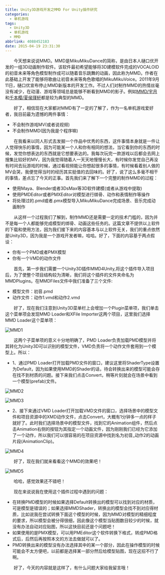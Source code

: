 ```yaml
---
title: Unity3D游戏开发之MMD For Unity插件研究
categories:
  - 单机游戏
tags:
  - Unity3D
  - 单机游戏
  - MMD
abbrlink: 4088452183
date: 2015-04-19 23:31:30
---
```

&emsp;&emsp;今天想来说说MMD。MMD是MikuMikuDance的简称，是由日本人樋口优开发的一组3D动画制作软件。该软件最初希望能够将3D建模软件完成的VOCALOID的初音未来等角色模型制作成可以随着音乐跳舞的动画，因此称为MMD。作者在此基础上开发了能够将歌曲让初音未来等角色歌唱的MikuMikuVoice。2011年9月11日，樋口优宣布停止MMD新版本的开发工作。不过人们对制作MMD的热情丝毫没有减少，在动漫、游戏等领域总是能够不断看到MMD的影子。例如[MMD/宇月](http://www.tudou.com/programs/view/qZtdjlAg34Q/?bid=03&pid=2&resourceId=51473713_03_05_02)和[千本樱/夏侯瑾轩](http://www.tudou.com/programs/view/WxxZZOR3EEc/?resourceId=0_06_02_99)都是较为典型的MMD。

<!--more-->

&emsp;&emsp;好了，相信现在大家都对MMD有了一定的了解了，作为一名单机游戏爱好者，我目前最为遗憾的两件事情：
* 不会制作游戏MV(或者说视频)
* 不会制作MMD(因为我是个程序嘛)

&emsp;&emsp;在我看来以同人形式去发掘一个作品中优秀的东西，这件事情本身就是一件让人觉得快乐的事情，因为可能某一个人和你有相同的想法，当它看到你的东西的时候，发觉你想表达的东西就是它想要表达的。我每次玩完一款游戏以后都会去网上搜集比较好的MV，因为我觉得随着人一天天地慢慢长大，有时候你发觉自己再没有时间去玩游戏的时候，通过看视频能让你想起很多的事情，有时候看着别人做的MV会哭，我便觉得当时的经历其实挺值的去回味的。好了，说了这么多毫不相干的事情，差点忘了今天的正事。首先我们来了解下一个完整的制作MMD的过程：
* 使用Maya、Blender或者3DsMax等3D软件建模(或者从游戏中提取)
* 使用PMDEditor或者PMXEditor对模型进行绑骨、动作和表情制作等操作
* 将处理过的.pmd或者.pmx模型导入MikuMikuDance完成场景、音乐完成动画制作

&emsp;&emsp;从这样一个过程我们了解到，制作MMD还是需要一定的技术门槛的，因为并不是每一个人都能够完成模型的绑骨、动画这些任务的。这篇文章不提供以上软件的下载和使用方法，因为我们接下来的内容基本与以上软件无关，我们的重点依然是Unity3D，因为我是一个游戏开发者嘛，哈哈。好了，下面的内容基于两点假设：
* 你有一个PMD或者PMX模型
* 你有一个VMD的动作文件

&emsp;&emsp;首先，第一步我们需要一个Unity3D插件MMD4Unity,将这个插件导入项目后，为了使整个项目结构较为清晰，我们将这个插件的文件夹命名为MMDPlugins。在MMDFiles文件中我们准备了三个文件:
* 模型文件：初音.pmd
* 动作文件：动作1.vmd和动作2.vmd

&emsp;&emsp;好了，现在我们注意到Unity3D菜单栏上会增加一个Plugin菜单项，我们单击这个菜单项会发现MMD Loader和XFile Importer这两个项目，这里我们选择MMD Loader这个菜单项：

![MMD1](http://7wy477.com1.z0.glb.clouddn.com/imgs_MMD1.png)

&emsp;&emsp;这两个子菜单项的意义十分地明确了，PMD Loader负责加载PMD模型并将其转化为Unity3D可以识别的模型文件，VMD负责将一个动作文件套用到一个模型上。所以：
* 1、通过PMD Loader打开加载PMD文件的窗口，建议这里将ShaderType设置为Default，因为如果使用MMD的Shader的话，待会转换出来的模型可能会存在找不到材质的问题。接下来我们点击Convert，稍等片刻就会在场景中看到一个模型(prefab)文件。

![MMD2](http://7wy477.com1.z0.glb.clouddn.com/imgs_MMD2.png)

![MMD3](http://7wy477.com1.z0.glb.clouddn.com/imgs_MMD3.png)

* 2、接下来通过VMD Loader打开加载VMD文件的窗口，选择场景中的模型文件和项目资源中的XMD动作文件，点击Convert，大概有1分钟多一点的样子就好了。此时我们选择场景中的模型文件，找到它的Animation组件，然后点击Animation右侧的按钮为其指定一个动画文件，因为刚刚我们已经为它添加了一个动作，所以我们可以很容易的在项目资源中找到名为初音_动作2的动画片段(AnimationClip)。

![MMD4](https://ws1.sinaimg.cn/large/4c36074fly1fz01yd7d0dj20nn0hnjtn.jpg)

&emsp;&emsp;好了，现在我们就来看看这个MMD的效果吧！

![MMD5](https://ws1.sinaimg.cn/large/4c36074fly1fyzctxp079g208506hh78.gif)

&emsp;&emsp;哈哈，感觉效果还不错吧！

&emsp;&emsp;现在来说说我在使用这个插件过程中遇到的问题：
* 在转换PMD模型的时候如果选择Default转换出的模型可以找到对应的材质，可是模型是错误的；如果选择MMDShader，转换出的模型会找不到对应得材质，比如说我在尝试转换下面这个模型的时候，因为MMD对模型的精细程度的要求，所以模型会被分得很细，因此像这个模型当贴图数目较少的时候，就没有办法自动对应贴图，所以这快目前还是个问题吧！
* 如果使用的是PMX模型，可以用PMEditor这个软件转换下格式，转成PMD格式后，后然后再按照本文的方法去做就可以了。
* PMD转换出来的模型没有办法选择其中的某一个部分，因此在操作模型的时候可能会不太方便吧，以前都是选择某一部分然后给模型贴图，现在这招不行了啊。

&emsp;&emsp;好了，今天的内容就是这样了，有什么问题大家给我留言哦！


